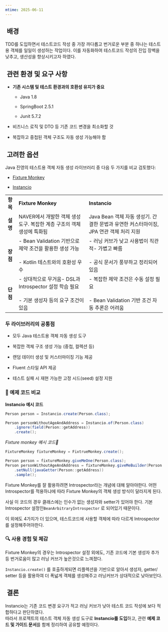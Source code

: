 ```yaml
---
mtime: 2025-06-11
---
```

##  배경

TDD를 도입하면서 테스트코드 작성 중 가장 까다롭고 번거로운 부분 중 하나는 테스트용 객체를 일일이 생성하는 작업이다. 이를 자동화하여 테스트코드 작성의 진입 장벽을 낮추고, 생산성을 향상시키고자 하였다.

##  관련 환경 및 요구 사항

- **기존 시스템 및 테스트 환경과의 호환성 유지가 중요**
    
    - Java 1.8
        
    - SpringBoot 2.5.1
        
    - Junit 5.7.2
        
- 비즈니스 로직 및 DTO 등 기존 코드 변경을 최소화할 것
    
- 복잡하고 중첩된 객체 구조도 자동 생성 가능해야 함
    

##  고려한 옵션

Java 진영의 테스트용 객체 자동 생성 라이브러리 중 다음 두 가지를 비교 검토했다:

- [Fixture Monkey](https://naver.github.io/fixture-monkey/v1-1-0-kor/)
    
- [Instancio](https://www.instancio.org/)
    

|   |   |   |
|---|---|---|
|**항목**|**Fixture Monkey**|**Instancio**|
|**설명**|NAVER에서 개발한 객체 생성 도구. 복잡한 계층 구조의 객체 생성에 특화됨|Java Bean 객체 자동 생성기. 간결한 문법과 유연한 커스터마이징, JPA 연관 객체 처리 지원|
|**장점**|- Bean Validation 기반으로 제약 조건을 활용한 생성 가능<br>    <br>- Kotlin 테스트와의 호환성 우수|- 러닝 커브가 낮고 사용법이 직관적- 가볍고 빠름<br>    <br>- 공식 문서가 풍부하고 정리되어 있음|
|**단점**|- 상대적으로 무거움- DSL과 Introspector 설정 학습 필요<br>    <br>- 기본 생성자 등의 요구 조건이 있음|- 복잡한 제약 조건은 수동 설정 필요<br>    <br>- Bean Validation 기반 조건 자동 추론은 어려움|

### 두 라이브러리의 **공통점**

- 모두 Java 테스트용 객체 자동 생성 도구
    
- 복잡한 객체 구조 생성 가능 (중첩, 컬렉션 등)
    
- 랜덤 데이터 생성 및 커스터마이징 기능 제공
    
- Fluent 스타일 API 제공
    
- 테스트 실패 시 재현 가능한 고정 시드(seed) 설정 지원
    

### 🔎 예제 코드 비교

**Instancio 예시 코드**

``` java
Person person = Instancio.create(Person.class);

Person personWithoutAgeAndAddress = Instancio.of(Person.class)
    .ignore(field(Person::getAddress))
    .create();

```


**Fixture monkey 예시 코드**

``` java
FixtureMonkey fixtureMonkey = FixtrueMonkey.create();

Person person = fixtureMonkey.giveMeOne(Person.class);
Person personWithoutAgeAndAddress = fixtureMonkey.giveMeBuilder(Person.class)
    .setNull(javaGetter(Person::getAddress))
    .sample();
```


Fixture Monkey를 잘 활용하려면 Introspector라는 개념에 대해 알아야한다. 어떤 Introspector를 적용하냐에 따라 Fixture Monkey의 객체 생성 방식이 달라지게 된다.

사실 이 코드의 경우 클래스에는 인수가 없는 생성자와 setter가 있어야 한다. 기본 Introspector 설정인`BeanArbitraryIntrospector` 로 되어있기 때문이다.

이 외에도 4가지가 더 있으며, 테스트코드에 사용할 객체에 따라 다르게 Introspector 를 설정해주어야한다.

### 🔍 사용 경험 및 체감

Fixture Monkey의 경우는 Introspector 설정 외에도, 기존 코드에 기본 생성자 추가 등 번거로움이 많고 러닝 커브가 높은것으로 느껴졌다.

`Instancio.create()` 를 호출하게되면 리플렉션을 기반으로 알아서 생성자, getter/ setter 등을 활용하여 더 폭넓게 객체를 생성해주고 러닝커브가 상대적으로 낮아보인다.

##  결론

Instancio는 기존 코드 변경 요구가 적고 러닝 커브가 낮아 테스트 코드 작성에 보다 적합하다고 판단하였다.  
따라서 프로젝트의 테스트 객체 자동 생성 도구로 **Instancio를 도입**하고, 관련 **예제 코드 및 가이드 문서**를 함께 정리하여 공유할 예정이다.